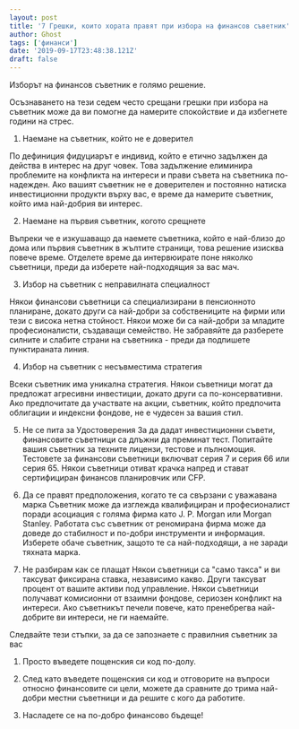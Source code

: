 ```yaml
---
layout: post
title: '7 Грешки, които хората правят при избора на финансов съветник'
author: Ghost
tags: ['финанси']
date: '2019-09-17T23:48:38.121Z'
draft: false
---
```


Изборът на финансов съветник е голямо решение.

Осъзнаването на тези седем често срещани грешки при избора на съветник може да ви помогне да намерите спокойствие и да избегнете години на стрес.
 

1. Наемане на съветник, който не е доверител

По дефиниция фидуциарът е индивид, който е етично задължен да действа в интерес на друг човек. Това задължение елиминира проблемите на конфликта на интереси и прави съвета на съветника по-надежден.
Ако вашият съветник не е доверителен и постоянно натиска инвестиционни продукти върху вас, е време да намерите съветник, който има най-добрия ви интерес.

2. Наемане на първия съветник, когото срещнете

Въпреки че е изкушаващо да наемете съветника, който е най-близо до дома или първия съветник в жълтите страници, това решение изисква повече време. Отделете време да интервюирате поне няколко съветници, преди да изберете най-подходящия за вас мач.

3. Избор на съветник с неправилната специалност

Някои финансови съветници са специализирани в пенсионното планиране, докато други са най-добри за собствениците на фирми или тези с висока нетна стойност. Някои може би са най-добри за младите професионалисти, създаващи семейство. Не забравяйте да разберете силните и слабите страни на съветника - преди да подпишете пунктираната линия.

4. Избор на съветник с несъвместима стратегия

Всеки съветник има уникална стратегия. Някои съветници могат да предложат агресивни инвестиции, докато други са по-консервативни. Ако предпочитате да участвате на акции, съветник, който предпочита облигации и индексни фондове, не е чудесен за вашия стил.

5. Не се пита за Удостоверения
За да дадат инвестиционни съвети, финансовите съветници са длъжни да преминат тест. Попитайте вашия съветник за техните лицензи, тестове и пълномощия. Тестовете за финансови съветници включват серия 7 и серия 66 или серия 65. Някои съветници отиват крачка напред и стават сертифициран финансов планировчик или CFP.

6. Да се ​​правят предположения, когато те са свързани с уважавана марка
Съветник може да изглежда квалифициран и професионалист поради асоциация с голяма фирма като J. P. Morgan или Morgan Stanley. Работата със съветник от реномирана фирма може да доведе до стабилност и по-добри инструменти и информация. Изберете обаче съветник, защото те са най-подходящи, а не заради тяхната марка.

7. Не разбирам как се плащат
Някои съветници са "само такса" и ви таксуват фиксирана ставка, независимо какво. Други таксуват процент от вашите активи под управление. Някои съветници получават комисионни от взаимни фондове, сериозен конфликт на интереси. Ако съветникът печели повече, като пренебрегва най-добрите ви интереси, не ги наемайте.


Следвайте тези стъпки, за да се запознаете с правилния съветник за вас

1. Просто въведете пощенския си код по-долу.

2. След като въведете пощенския си код и отговорите на въпроси относно финансовите си цели, можете да сравните до трима най-добри местни съветници и да решите с кого да работите.

3. Насладете се на по-добро финансово бъдеще!